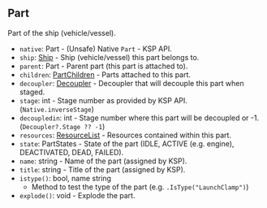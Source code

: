 ## Part

Part of the ship (vehicle/vessel).

- `native`: Part - (Unsafe) Native `Part` - KSP API.
- `ship`: [Ship](../API/Ship.md) - Ship (vehicle/vessel) this part belongs to.
- `parent`: Part - Parent part (this part is attached to).
- `children`: [PartChildren](PartChildren.md) - Parts attached to this part.
- `decoupler`: [Decoupler](Decoupler.md) - Decoupler that will decouple this part when staged.
- `stage`: int - Stage number as provided by KSP API. (`Native.inverseStage`)
- `decoupledin`: int - Stage number where this part will be decoupled or -1. (`Decoupler?.Stage ?? -1`)
- `resources`: [ResourceList](ResourceList.md) - Resources contained within this part.
- `state`: PartStates - State of the part (IDLE, ACTIVE (e.g. engine), DEACTIVATED, DEAD, FAILED).
- `name`: string - Name of the part (assigned by KSP).
- `title`: string - Title of the part (assigned by KSP).
- `istype()`: bool, name string
  - Method to test the type of the part (e.g. `.IsType("LaunchClamp")`)
- `explode()`: void - Explode the part.
